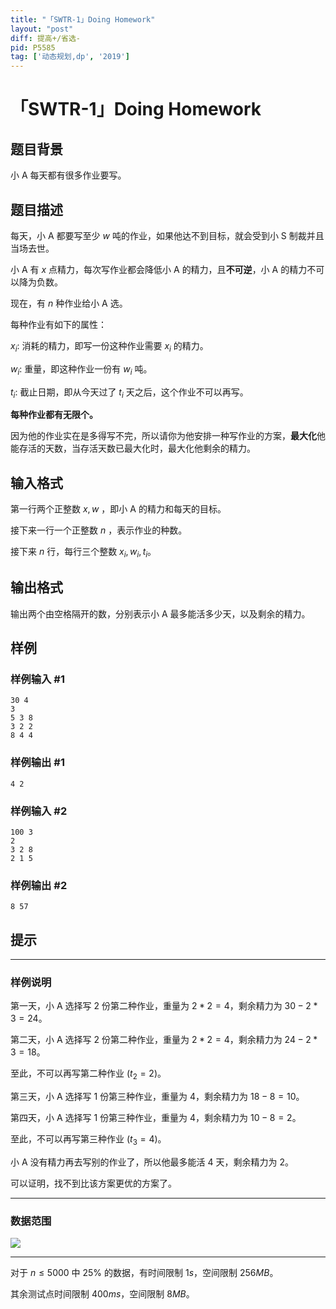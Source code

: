 ```yaml
---
title: "「SWTR-1」Doing Homework"
layout: "post"
diff: 提高+/省选-
pid: P5585
tag: ['动态规划,dp', '2019']
---
```

# 「SWTR-1」Doing Homework
## 题目背景

小 $\mathrm{A}$ 每天都有很多作业要写。
## 题目描述

每天，小 $\mathrm{A}$ 都要写至少 $w$ 吨的作业，如果他达不到目标，就会受到小 $\mathrm{S}$ 制裁并且当场去世。

小 $\mathrm{A}$ 有 $x$ 点精力，每次写作业都会降低小 $\mathrm{A}$ 的精力，且**不可逆**，小 $\mathrm{A}$ 的精力不可以降为负数。

现在，有 $n$ 种作业给小 $\mathrm{A}$ 选。

每种作业有如下的属性：

$x_i:$ 消耗的精力，即写一份这种作业需要 $x_i$ 的精力。

$w_i:$ 重量，即这种作业一份有 $w_i$ 吨。

$t_i:$ 截止日期，即从今天过了 $t_i$ 天之后，这个作业不可以再写。

**每种作业都有无限个。**

因为他的作业实在是多得写不完，所以请你为他安排一种写作业的方案，**最大化**他能存活的天数，当存活天数已最大化时，最大化他剩余的精力。
## 输入格式

第一行两个正整数 $x,w$ ，即小 $\mathrm{A}$ 的精力和每天的目标。

接下来一行一个正整数 $n$ ，表示作业的种数。

接下来 $n$ 行，每行三个整数 $x_i,w_i,t_i$。
## 输出格式

输出两个由空格隔开的数，分别表示小 $\mathrm{A}$ 最多能活多少天，以及剩余的精力。
## 样例

### 样例输入 #1
```
30 4
3
5 3 8
3 2 2
8 4 4
```
### 样例输出 #1
```
4 2
```
### 样例输入 #2
```
100 3
2
3 2 8
2 1 5
```
### 样例输出 #2
```
8 57
```
## 提示

---

### 样例说明

第一天，小 $\mathrm{A}$ 选择写 $2$ 份第二种作业，重量为 $2 * 2=4$，剩余精力为 $30-2 * 3=24$。

第二天，小 $\mathrm{A}$ 选择写 $2$ 份第二种作业，重量为 $2 * 2=4$，剩余精力为 $24-2 * 3=18$。

至此，不可以再写第二种作业 $(t_2=2)$。

第三天，小 $\mathrm{A}$ 选择写 $1$ 份第三种作业，重量为 $4$，剩余精力为 $18-8=10$。

第四天，小 $\mathrm{A}$ 选择写 $1$ 份第三种作业，重量为 $4$，剩余精力为 $10-8=2$。

至此，不可以再写第三种作业 $(t_3=4)$。

小 $\mathrm{A}$ 没有精力再去写别的作业了，所以他最多能活 $4$ 天，剩余精力为 $2$。

可以证明，找不到比该方案更优的方案了。

---

### 数据范围

![](https://cdn.luogu.com.cn/upload/image_hosting/meko5h7g.png)

---

对于 $n \leq 5000$ 中 $25\%$ 的数据，有时间限制 $1s$，空间限制 $256MB$。

其余测试点时间限制 $400ms$，空间限制 $8MB$。
